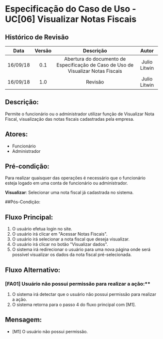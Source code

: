 # Especificação do Caso de Uso - UC[06] Visualizar Notas Fiscais

## Histórico de Revisão
| Data | Versão | Descrição | Autor |
|:----:|:------:|:---------:|:-----:|
| 16/09/18 | 0.1 | Abertura do documento de Especificação de Caso de Uso de Visualizar Notas Fiscais | Julio Litwin |
| 16/09/18 | 1.0 | Revisão | Julio Litwin |

## Descrição:
Permite o funcionário ou o administrador utilizar função de Visualizar Nota Fiscal, visualização das notas fiscais cadastradas pela empresa.

## Atores:
* Funcionário
* Administrador

## Pré-condição:
Para realizar quaisquer das operações é necessário que o funcionário esteja logado em uma conta de funcionário ou administrador.

**Visualizar**: Selecionar uma nota fiscal já cadastrada no sistema.

##Pós-Condição:

## Fluxo Principal:
 1. O usuário efetua login no site.
 2. O usuário irá clicar em "Acessar Notas Fiscais".
 3. O usuário irá selecionar a nota fiscal que deseja visualizar.
 4. O usuário irá clicar no botão "Visualizar dados".
 5. O sistema irá redirecionar o usuário para uma nova página onde será possível visualizar os dados da nota fiscal pré-selecionada.

## Fluxo Alternativo:

### [FA01] Usuário não possui permissão para realizar a ação:**
 1. O sistema irá detectar que o usuário não possui permissão para realizar a ação.
 2. O sistema retorna para o passo 4 do fluxo principal com [M1].

## Mensagem:
* [M1] O usuário não possui permissão.

